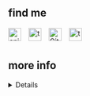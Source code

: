 ## find me

<a href="https://enjoi.dev/"> <img alt="enjoi.dev" align="left" width="26px" style="margin-right:15px" src="https://enjoi.dev/images/logo.png"/> </a>

<a href="https://gitlab.com/tecandrew"> <img alt="tecandrew" align="left" width="26px" style="margin-right:15px" src="https://gitcdn.link/cdn/tecandrew/tecandrew/18cfbfa4f393415f1b5ed27feb5d31db7f896c83/assets/gitlab.svg"/> </a>

<a href="https://github.com/tecandrew"> <img alt="GitHub" align="left" width="26px" style="margin-right:15px" src="https://gitcdn.link/cdn/github/explore/78df643247d429f6cc873026c0622819ad797942/topics/github/github.png"/> </a>

<a href="https://linkedin.com/in/andrewtec"> <img alt="tecandrew" align="left" width="26px" style="margin-right:15px" src="https://gitcdn.link/cdn/tecandrew/tecandrew/62db92e8083248253122d3511faa16b2a4134da3/assets/linkedin.svg"/> </a>

<br/>
<br/>

## more info
<details>

#### gitlab stats
![gitlab stats](https://gitlab-readme-stats.vercel.app/api?username=andrewtec)


#### github stats
![github streak](https://github-readme-streak-stats.herokuapp.com/?user=tecandrew)

</details>